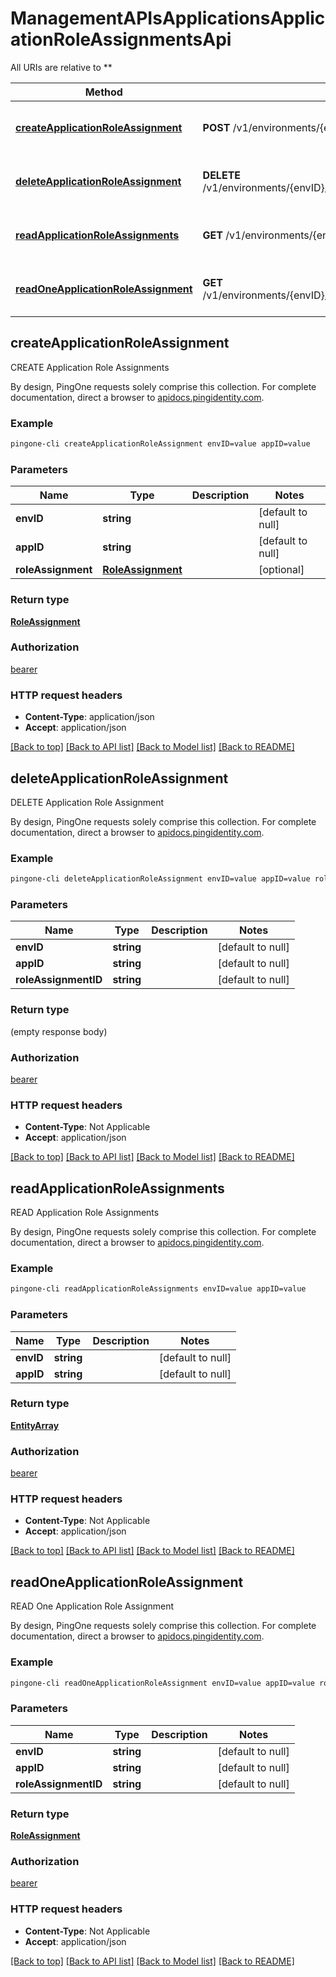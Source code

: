 # ManagementAPIsApplicationsApplicationRoleAssignmentsApi

All URIs are relative to **

Method | HTTP request | Description
------------- | ------------- | -------------
[**createApplicationRoleAssignment**](ManagementAPIsApplicationsApplicationRoleAssignmentsApi.md#createApplicationRoleAssignment) | **POST** /v1/environments/{envID}/applications/{appID}/roleAssignments | CREATE Application Role Assignments
[**deleteApplicationRoleAssignment**](ManagementAPIsApplicationsApplicationRoleAssignmentsApi.md#deleteApplicationRoleAssignment) | **DELETE** /v1/environments/{envID}/applications/{appID}/roleAssignments/{roleAssignmentID} | DELETE Application Role Assignment
[**readApplicationRoleAssignments**](ManagementAPIsApplicationsApplicationRoleAssignmentsApi.md#readApplicationRoleAssignments) | **GET** /v1/environments/{envID}/applications/{appID}/roleAssignments | READ Application Role Assignments
[**readOneApplicationRoleAssignment**](ManagementAPIsApplicationsApplicationRoleAssignmentsApi.md#readOneApplicationRoleAssignment) | **GET** /v1/environments/{envID}/applications/{appID}/roleAssignments/{roleAssignmentID} | READ One Application Role Assignment



## createApplicationRoleAssignment

CREATE Application Role Assignments

By design, PingOne requests solely comprise this collection. For complete documentation, direct a browser to <a href='https://apidocs.pingidentity.com/pingone/platform/v1/api/'>apidocs.pingidentity.com</a>.

### Example

```bash
pingone-cli createApplicationRoleAssignment envID=value appID=value
```

### Parameters


Name | Type | Description  | Notes
------------- | ------------- | ------------- | -------------
 **envID** | **string** |  | [default to null]
 **appID** | **string** |  | [default to null]
 **roleAssignment** | [**RoleAssignment**](RoleAssignment.md) |  | [optional]

### Return type

[**RoleAssignment**](RoleAssignment.md)

### Authorization

[bearer](../README.md#bearer)

### HTTP request headers

- **Content-Type**: application/json
- **Accept**: application/json

[[Back to top]](#) [[Back to API list]](../README.md#documentation-for-api-endpoints) [[Back to Model list]](../README.md#documentation-for-models) [[Back to README]](../README.md)


## deleteApplicationRoleAssignment

DELETE Application Role Assignment

By design, PingOne requests solely comprise this collection. For complete documentation, direct a browser to <a href='https://apidocs.pingidentity.com/pingone/platform/v1/api/'>apidocs.pingidentity.com</a>.

### Example

```bash
pingone-cli deleteApplicationRoleAssignment envID=value appID=value roleAssignmentID=value
```

### Parameters


Name | Type | Description  | Notes
------------- | ------------- | ------------- | -------------
 **envID** | **string** |  | [default to null]
 **appID** | **string** |  | [default to null]
 **roleAssignmentID** | **string** |  | [default to null]

### Return type

(empty response body)

### Authorization

[bearer](../README.md#bearer)

### HTTP request headers

- **Content-Type**: Not Applicable
- **Accept**: application/json

[[Back to top]](#) [[Back to API list]](../README.md#documentation-for-api-endpoints) [[Back to Model list]](../README.md#documentation-for-models) [[Back to README]](../README.md)


## readApplicationRoleAssignments

READ Application Role Assignments

By design, PingOne requests solely comprise this collection. For complete documentation, direct a browser to <a href='https://apidocs.pingidentity.com/pingone/platform/v1/api/'>apidocs.pingidentity.com</a>.

### Example

```bash
pingone-cli readApplicationRoleAssignments envID=value appID=value
```

### Parameters


Name | Type | Description  | Notes
------------- | ------------- | ------------- | -------------
 **envID** | **string** |  | [default to null]
 **appID** | **string** |  | [default to null]

### Return type

[**EntityArray**](EntityArray.md)

### Authorization

[bearer](../README.md#bearer)

### HTTP request headers

- **Content-Type**: Not Applicable
- **Accept**: application/json

[[Back to top]](#) [[Back to API list]](../README.md#documentation-for-api-endpoints) [[Back to Model list]](../README.md#documentation-for-models) [[Back to README]](../README.md)


## readOneApplicationRoleAssignment

READ One Application Role Assignment

By design, PingOne requests solely comprise this collection. For complete documentation, direct a browser to <a href='https://apidocs.pingidentity.com/pingone/platform/v1/api/'>apidocs.pingidentity.com</a>.

### Example

```bash
pingone-cli readOneApplicationRoleAssignment envID=value appID=value roleAssignmentID=value
```

### Parameters


Name | Type | Description  | Notes
------------- | ------------- | ------------- | -------------
 **envID** | **string** |  | [default to null]
 **appID** | **string** |  | [default to null]
 **roleAssignmentID** | **string** |  | [default to null]

### Return type

[**RoleAssignment**](RoleAssignment.md)

### Authorization

[bearer](../README.md#bearer)

### HTTP request headers

- **Content-Type**: Not Applicable
- **Accept**: application/json

[[Back to top]](#) [[Back to API list]](../README.md#documentation-for-api-endpoints) [[Back to Model list]](../README.md#documentation-for-models) [[Back to README]](../README.md)

